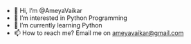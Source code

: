 - 👋 Hi, I’m @AmeyaVaikar
- 👀 I’m interested in Python Programming
- 🌱 I’m currently learning Python
- 📫 How to reach me? Email me on ameyavaikar@gmail.com

<!---
AmeyaVaikar/AmeyaVaikar is a ✨ special ✨ repository because its `README.md` (this file) appears on your GitHub profile.
You can click the Preview link to take a look at your changes.
--->
